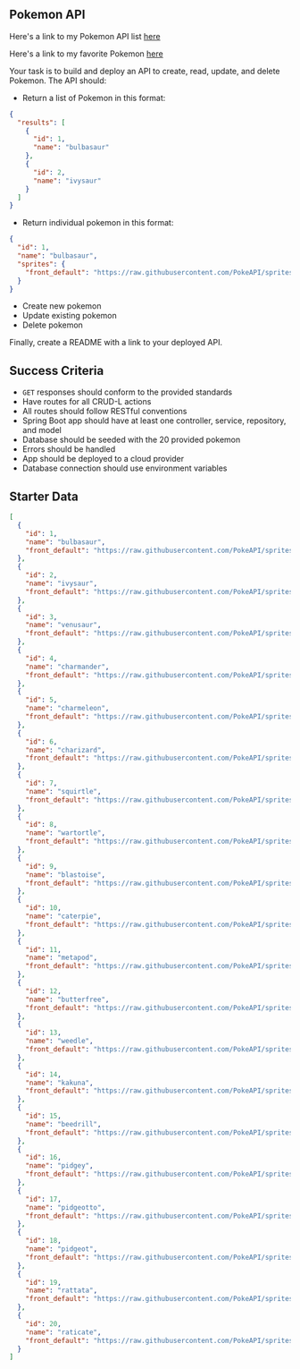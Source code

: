 ## Pokemon API

Here's a link to my Pokemon API list [here](https://pokemon-api-practice-02.herokuapp.com/api/pokemon)

Here's a link to my favorite Pokemon [here](https://pokemon-api-practice-02.herokuapp.com/api/pokemon/6)

Your task is to build and deploy an API to create, read, update, and delete Pokemon. The API should:

- Return a list of Pokemon in this format:

```json
{
  "results": [
    {
      "id": 1,
      "name": "bulbasaur"
    },
    {
      "id": 2,
      "name": "ivysaur"
    }
  ]
}
```

- Return individual pokemon in this format:

```json
{
  "id": 1,
  "name": "bulbasaur",
  "sprites": {
    "front_default": "https://raw.githubusercontent.com/PokeAPI/sprites/master/sprites/pokemon/1.png"
  }
}
```

- Create new pokemon
- Update existing pokemon
- Delete pokemon

Finally, create a README with a link to your deployed API.

## Success Criteria

- `GET` responses should conform to the provided standards
- Have routes for all CRUD-L actions
- All routes should follow RESTful conventions
- Spring Boot app should have at least one controller, service, repository, and model
- Database should be seeded with the 20 provided pokemon
- Errors should be handled
- App should be deployed to a cloud provider
- Database connection should use environment variables

## Starter Data

```json
[
  {
    "id": 1,
    "name": "bulbasaur",
    "front_default": "https://raw.githubusercontent.com/PokeAPI/sprites/master/sprites/pokemon/1.png"
  },
  {
    "id": 2,
    "name": "ivysaur",
    "front_default": "https://raw.githubusercontent.com/PokeAPI/sprites/master/sprites/pokemon/2.png"
  },
  {
    "id": 3,
    "name": "venusaur",
    "front_default": "https://raw.githubusercontent.com/PokeAPI/sprites/master/sprites/pokemon/3.png"
  },
  {
    "id": 4,
    "name": "charmander",
    "front_default": "https://raw.githubusercontent.com/PokeAPI/sprites/master/sprites/pokemon/4.png"
  },
  {
    "id": 5,
    "name": "charmeleon",
    "front_default": "https://raw.githubusercontent.com/PokeAPI/sprites/master/sprites/pokemon/5.png"
  },
  {
    "id": 6,
    "name": "charizard",
    "front_default": "https://raw.githubusercontent.com/PokeAPI/sprites/master/sprites/pokemon/6.png"
  },
  {
    "id": 7,
    "name": "squirtle",
    "front_default": "https://raw.githubusercontent.com/PokeAPI/sprites/master/sprites/pokemon/7.png"
  },
  {
    "id": 8,
    "name": "wartortle",
    "front_default": "https://raw.githubusercontent.com/PokeAPI/sprites/master/sprites/pokemon/8.png"
  },
  {
    "id": 9,
    "name": "blastoise",
    "front_default": "https://raw.githubusercontent.com/PokeAPI/sprites/master/sprites/pokemon/9.png"
  },
  {
    "id": 10,
    "name": "caterpie",
    "front_default": "https://raw.githubusercontent.com/PokeAPI/sprites/master/sprites/pokemon/10.png"
  },
  {
    "id": 11,
    "name": "metapod",
    "front_default": "https://raw.githubusercontent.com/PokeAPI/sprites/master/sprites/pokemon/11.png"
  },
  {
    "id": 12,
    "name": "butterfree",
    "front_default": "https://raw.githubusercontent.com/PokeAPI/sprites/master/sprites/pokemon/12.png"
  },
  {
    "id": 13,
    "name": "weedle",
    "front_default": "https://raw.githubusercontent.com/PokeAPI/sprites/master/sprites/pokemon/13.png"
  },
  {
    "id": 14,
    "name": "kakuna",
    "front_default": "https://raw.githubusercontent.com/PokeAPI/sprites/master/sprites/pokemon/14.png"
  },
  {
    "id": 15,
    "name": "beedrill",
    "front_default": "https://raw.githubusercontent.com/PokeAPI/sprites/master/sprites/pokemon/15.png"
  },
  {
    "id": 16,
    "name": "pidgey",
    "front_default": "https://raw.githubusercontent.com/PokeAPI/sprites/master/sprites/pokemon/16.png"
  },
  {
    "id": 17,
    "name": "pidgeotto",
    "front_default": "https://raw.githubusercontent.com/PokeAPI/sprites/master/sprites/pokemon/17.png"
  },
  {
    "id": 18,
    "name": "pidgeot",
    "front_default": "https://raw.githubusercontent.com/PokeAPI/sprites/master/sprites/pokemon/18.png"
  },
  {
    "id": 19,
    "name": "rattata",
    "front_default": "https://raw.githubusercontent.com/PokeAPI/sprites/master/sprites/pokemon/19.png"
  },
  {
    "id": 20,
    "name": "raticate",
    "front_default": "https://raw.githubusercontent.com/PokeAPI/sprites/master/sprites/pokemon/20.png"
  }
]
```
